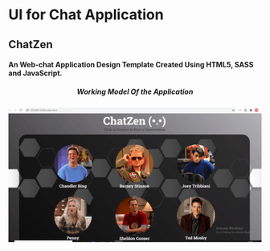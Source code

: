 # UI for Chat Application
## ChatZen 
#### An Web-chat Application Design Template Created Using HTML5, SASS and JavaScript.
##### <p align="center"> Working Model Of the Application </p>
![Demo](main.gif)

